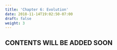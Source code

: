 ```yaml
---
title: 'Chapter 6: Evolution'
date: 2018-11-14T19:02:50-07:00
draft: false
weight: 3
---
```


## CONTENTS WILL BE ADDED SOON
